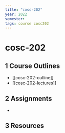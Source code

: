```yaml
---
title: "cosc-202"
year: 2022
semester: 
tags: course cosc202
---
```


# cosc-202

## 1 Course Outlines

- [[cosc-202-outline]]
- [[cosc-202-lectures]]

## 2 Assignments

- 

## 3 Resources

